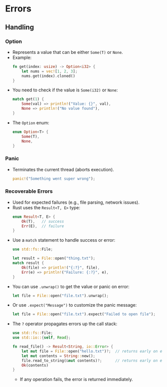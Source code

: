 # Errors

## Handling

### Option

- Represents a value that can be either `Some(T)` or `None`.
- Example:
    ```rust
    fn get(index: usize) -> Option<i32> {
        let nums = vec![1, 2, 3];
        nums.get(index).cloned()
    }
    ```
- You need to check if the value is `Some(i32)` or `None`:
    ```rust
    match get(1) {
        Some(val) => println!("Value: {}", val),
        None => println!("No value found"),
    }
    ```
- The `Option` enum:
    ```rust
    enum Option<T> {
        Some(T),
        None,
    }
    ```

### Panic

- Terminates the current thread (aborts execution).
    ```rust
    panic!("Something went super wrong");
    ```

### Recoverable Errors

- Used for expected failures (e.g., file parsing, network issues).
- Rust uses the `Result<T, E>` type:
    ```rust
    enum Result<T, E> {
        Ok(T),   // success
        Err(E),  // failure
    }
    ```
- Use a `match` statement to handle success or error:
    ```rust
    use std::fs::File;

    let result = File::open("thing.txt");
    match result {
        Ok(file) => println!("{:?}", file),
        Err(e) => println!("Failure: {:?}", e),
    }
    ```
- You can use `.unwrap()` to get the value or panic on error:
    ```rust
    let file = File::open("file.txt").unwrap();
    ```
- Or use `.expect("Message")` to customize the panic message:
    ```rust
    let file = File::open("file.txt").expect("Failed to open file");
    ```
- The `?` operator propagates errors up the call stack:
    ```rust
    use std::fs::File;
    use std::io::{self, Read};

    fn read_file() -> Result<String, io::Error> {
        let mut file = File::open("hello.txt")?;  // returns early on error
        let mut contents = String::new();
        file.read_to_string(&mut contents)?;      // returns early on error
        Ok(contents)
    }
    ```
    - If any operation fails, the error is returned immediately.
